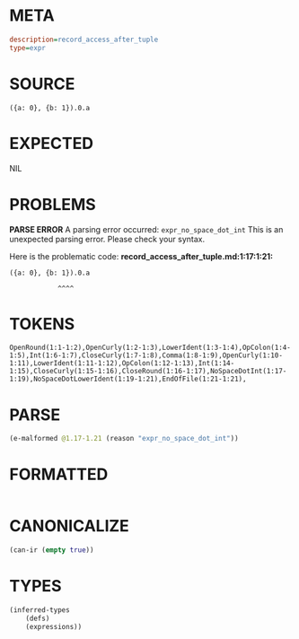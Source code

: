 # META
~~~ini
description=record_access_after_tuple
type=expr
~~~
# SOURCE
~~~roc
({a: 0}, {b: 1}).0.a
~~~
# EXPECTED
NIL
# PROBLEMS
**PARSE ERROR**
A parsing error occurred: `expr_no_space_dot_int`
This is an unexpected parsing error. Please check your syntax.

Here is the problematic code:
**record_access_after_tuple.md:1:17:1:21:**
```roc
({a: 0}, {b: 1}).0.a
```
                ^^^^


# TOKENS
~~~zig
OpenRound(1:1-1:2),OpenCurly(1:2-1:3),LowerIdent(1:3-1:4),OpColon(1:4-1:5),Int(1:6-1:7),CloseCurly(1:7-1:8),Comma(1:8-1:9),OpenCurly(1:10-1:11),LowerIdent(1:11-1:12),OpColon(1:12-1:13),Int(1:14-1:15),CloseCurly(1:15-1:16),CloseRound(1:16-1:17),NoSpaceDotInt(1:17-1:19),NoSpaceDotLowerIdent(1:19-1:21),EndOfFile(1:21-1:21),
~~~
# PARSE
~~~clojure
(e-malformed @1.17-1.21 (reason "expr_no_space_dot_int"))
~~~
# FORMATTED
~~~roc

~~~
# CANONICALIZE
~~~clojure
(can-ir (empty true))
~~~
# TYPES
~~~clojure
(inferred-types
	(defs)
	(expressions))
~~~
